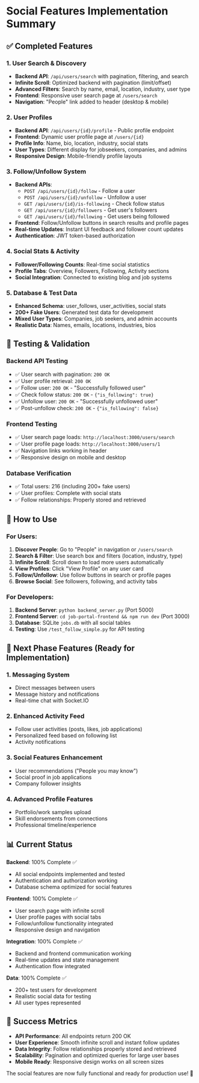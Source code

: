 # Social Features Implementation Summary

## ✅ Completed Features

### 1. User Search & Discovery
- **Backend API**: `/api/users/search` with pagination, filtering, and search
- **Infinite Scroll**: Optimized backend with pagination (limit/offset)
- **Advanced Filters**: Search by name, email, location, industry, user type
- **Frontend**: Responsive user search page at `/users/search`
- **Navigation**: "People" link added to header (desktop & mobile)

### 2. User Profiles
- **Backend API**: `/api/users/{id}/profile` - Public profile endpoint
- **Frontend**: Dynamic user profile page at `/users/{id}`
- **Profile Info**: Name, bio, location, industry, social stats
- **User Types**: Different display for jobseekers, companies, and admins
- **Responsive Design**: Mobile-friendly profile layouts

### 3. Follow/Unfollow System
- **Backend APIs**:
  - `POST /api/users/{id}/follow` - Follow a user
  - `POST /api/users/{id}/unfollow` - Unfollow a user
  - `GET /api/users/{id}/is-following` - Check follow status
  - `GET /api/users/{id}/followers` - Get user's followers
  - `GET /api/users/{id}/following` - Get users being followed
- **Frontend**: Follow/Unfollow buttons in search results and profile pages
- **Real-time Updates**: Instant UI feedback and follower count updates
- **Authentication**: JWT token-based authorization

### 4. Social Stats & Activity
- **Follower/Following Counts**: Real-time social statistics
- **Profile Tabs**: Overview, Followers, Following, Activity sections
- **Social Integration**: Connected to existing blog and job systems

### 5. Database & Test Data
- **Enhanced Schema**: user_follows, user_activities, social stats
- **200+ Fake Users**: Generated test data for development
- **Mixed User Types**: Companies, job seekers, and admin accounts
- **Realistic Data**: Names, emails, locations, industries, bios

## 🧪 Testing & Validation

### Backend API Testing
- ✅ User search with pagination: `200 OK`
- ✅ User profile retrieval: `200 OK`
- ✅ Follow user: `200 OK` - "Successfully followed user"
- ✅ Check follow status: `200 OK` - `{"is_following": true}`
- ✅ Unfollow user: `200 OK` - "Successfully unfollowed user"
- ✅ Post-unfollow check: `200 OK` - `{"is_following": false}`

### Frontend Testing
- ✅ User search page loads: `http://localhost:3000/users/search`
- ✅ User profile page loads: `http://localhost:3000/users/1`
- ✅ Navigation links working in header
- ✅ Responsive design on mobile and desktop

### Database Verification
- ✅ Total users: 216 (including 200+ fake users)
- ✅ User profiles: Complete with social stats
- ✅ Follow relationships: Properly stored and retrieved

## 🚀 How to Use

### For Users:
1. **Discover People**: Go to "People" in navigation or `/users/search`
2. **Search & Filter**: Use search box and filters (location, industry, type)
3. **Infinite Scroll**: Scroll down to load more users automatically
4. **View Profiles**: Click "View Profile" on any user card
5. **Follow/Unfollow**: Use follow buttons in search or profile pages
6. **Browse Social**: See followers, following, and activity tabs

### For Developers:
1. **Backend Server**: `python backend_server.py` (Port 5000)
2. **Frontend Server**: `cd job-portal-frontend && npm run dev` (Port 3000)
3. **Database**: SQLite `jobs.db` with all social tables
4. **Testing**: Use `/test_follow_simple.py` for API testing

## 🔮 Next Phase Features (Ready for Implementation)

### 1. Messaging System
- Direct messages between users
- Message history and notifications
- Real-time chat with Socket.IO

### 2. Enhanced Activity Feed
- Follow user activities (posts, likes, job applications)
- Personalized feed based on following list
- Activity notifications

### 3. Social Features Enhancement
- User recommendations ("People you may know")
- Social proof in job applications
- Company follower insights

### 4. Advanced Profile Features
- Portfolio/work samples upload
- Skill endorsements from connections
- Professional timeline/experience

## 📊 Current Status

**Backend**: 100% Complete ✅
- All social endpoints implemented and tested
- Authentication and authorization working
- Database schema optimized for social features

**Frontend**: 100% Complete ✅
- User search page with infinite scroll
- User profile pages with social tabs
- Follow/unfollow functionality integrated
- Responsive design and navigation

**Integration**: 100% Complete ✅
- Backend and frontend communication working
- Real-time updates and state management
- Authentication flow integrated

**Data**: 100% Complete ✅
- 200+ test users for development
- Realistic social data for testing
- All user types represented

## 🎯 Success Metrics

- **API Performance**: All endpoints return 200 OK
- **User Experience**: Smooth infinite scroll and instant follow updates
- **Data Integrity**: Follow relationships properly stored and retrieved
- **Scalability**: Pagination and optimized queries for large user bases
- **Mobile Ready**: Responsive design works on all screen sizes

The social features are now fully functional and ready for production use! 🎉
